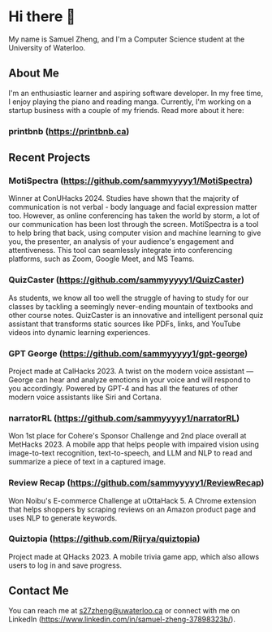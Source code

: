 # Hi there 👋

My name is Samuel Zheng, and I'm a Computer Science student at the University of Waterloo.

## About Me

I'm an enthusiastic learner and aspiring software developer. In my free time, I enjoy playing the piano and reading manga. Currently, I'm working on a startup business with a couple of my friends. Read more about it here:
### printbnb (https://printbnb.ca)


## Recent Projects

### MotiSpectra (https://github.com/sammyyyyy1/MotiSpectra)

Winner at ConUHacks 2024. Studies have shown that the majority of communication is not verbal - body language and facial expression matter too. However, as online conferencing has taken the world by storm, a lot of our communication has been lost through the screen. MotiSpectra is a tool to help bring that back, using computer vision and machine learning to give you, the presenter, an analysis of your audience's engagement and attentiveness. This tool can seamlessly integrate into conferencing platforms, such as Zoom, Google Meet, and MS Teams.

### QuizCaster (https://github.com/sammyyyyy1/QuizCaster)

As students, we know all too well the struggle of having to study for our classes by tackling a seemingly never-ending mountain of textbooks and other course notes. QuizCaster is an innovative and intelligent personal quiz assistant that transforms static sources like PDFs, links, and YouTube videos into dynamic learning experiences.

### GPT George (https://github.com/sammyyyyy1/gpt-george)

Project made at CalHacks 2023. A twist on the modern voice assistant — George can hear and analyze emotions in your voice and will respond to you accordingly. Powered by GPT-4 and has all the features of other modern voice assistants like Siri and Cortana.

### narratorRL (https://github.com/sammyyyyy1/narratorRL)

Won 1st place for Cohere's Sponsor Challenge and 2nd place overall at MetHacks 2023. A mobile app that helps people with impaired vision using image-to-text recognition, text-to-speech, and LLM and NLP to read and summarize a piece of text in a captured image.

### Review Recap (https://github.com/sammyyyyy1/ReviewRecap)

Won Noibu's E-commerce Challenge at uOttaHack 5. A Chrome extension that helps shoppers by scraping reviews on an Amazon product page and uses NLP to generate keywords.

### Quiztopia (https://github.com/Rijrya/quiztopia)

Project made at QHacks 2023. A mobile trivia game app, which also allows users to log in and save progress.

## Contact Me

You can reach me at s27zheng@uwaterloo.ca or connect with me on LinkedIn (https://www.linkedin.com/in/samuel-zheng-37898323b/).

